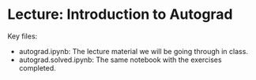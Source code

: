 # Lecture: Introduction to Autograd

Key files:
- autograd.ipynb: The lecture material we will be going through in class.
- autograd.solved.ipynb: The same notebook with the exercises completed.
